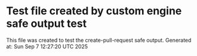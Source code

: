 # Test file created by custom engine safe output test
This file was created to test the create-pull-request safe output.
Generated at: Sun Sep  7 12:27:20 UTC 2025
